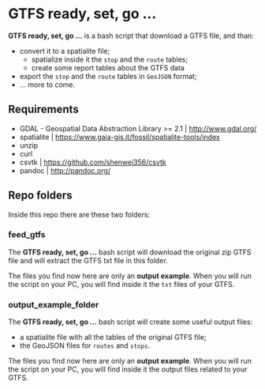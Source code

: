 # GTFS ready, set, go ...

**GTFS ready, set, go ...** is a bash script that download a GTFS file, and than:

-  convert it to a spatialite file;
	-  spatialize inside it the `stop` and the `route` tables;
	-  create some report tables about the GTFS data
-  export the `stop` and the `route` tables in `GeoJSON` format;
-  ... more to come.

## Requirements

- GDAL - Geospatial Data Abstraction Library >= 2.1 | http://www.gdal.org/
- spatialite | https://www.gaia-gis.it/fossil/spatialite-tools/index
- unzip
- curl
- csvtk | https://github.com/shenwei356/csvtk
- pandoc | http://pandoc.org/

## Repo folders

Inside this repo there are these two folders:

### feed_gtfs

The **GTFS ready, set, go ...** bash script will download the original zip GTFS file and will extract the GTFS txt file in this folder.

The files you find now here are only an **output example**. When you will run the script on your PC, you will find inside it the `txt` files of your GTFS.

### output_example_folder

The **GTFS ready, set, go ...** bash script will create some useful output files:

- a spatialite file with all the tables of the original GTFS file;
- the GeoJSON files for `routes` and `stops`.

The files you find now here are only an **output example**. When you will run the script on your PC, you will find inside it the output files related to your GTFS.